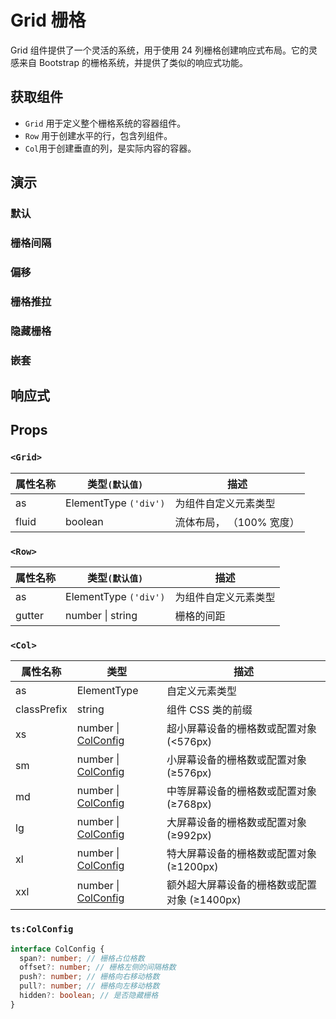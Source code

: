 # Grid 栅格

Grid 组件提供了一个灵活的系统，用于使用 24 列栅格创建响应式布局。它的灵感来自 Bootstrap 的栅格系统，并提供了类似的响应式功能。

## 获取组件

<!--{include:<import-guide>}-->

- `Grid` 用于定义整个栅格系统的容器组件。
- `Row` 用于创建水平的行，包含列组件。
- `Col`用于创建垂直的列，是实际内容的容器。

## 演示

### 默认

<!--{include:`basic.md`}-->

### 栅格间隔

<!--{include:`gutter.md`}-->

### 偏移

<!--{include:`offset.md`}-->

### 栅格推拉

<!--{include:`pull-push.md`}-->

### 隐藏栅格

<!--{include:`hidden.md`}-->

### 嵌套

<!--{include:`nested.md`}-->

## 响应式

<!--{include:<example-responsive>}-->

## Props

### `<Grid>`

| 属性名称 | 类型`(默认值)`        | 描述                     |
| -------- | --------------------- | ------------------------ |
| as       | ElementType `('div')` | 为组件自定义元素类型     |
| fluid    | boolean               | 流体布局， （100% 宽度） |

### `<Row>`

| 属性名称 | 类型`(默认值)`        | 描述                 |
| -------- | --------------------- | -------------------- |
| as       | ElementType `('div')` | 为组件自定义元素类型 |
| gutter   | number \| string      | 栅格的间距           |

### `<Col>`

| 属性名称    | 类型                          | 描述                                         |
| ----------- | ----------------------------- | -------------------------------------------- |
| as          | ElementType                   | 自定义元素类型                               |
| classPrefix | string                        | 组件 CSS 类的前缀                            |
| xs          | number \| [ColConfig][config] | 超小屏幕设备的栅格数或配置对象 (<576px)      |
| sm          | number \| [ColConfig][config] | 小屏幕设备的栅格数或配置对象 (≥576px)        |
| md          | number \| [ColConfig][config] | 中等屏幕设备的栅格数或配置对象 (≥768px)      |
| lg          | number \| [ColConfig][config] | 大屏幕设备的栅格数或配置对象 (≥992px)        |
| xl          | number \| [ColConfig][config] | 特大屏幕设备的栅格数或配置对象 (≥1200px)     |
| xxl         | number \| [ColConfig][config] | 额外超大屏幕设备的栅格数或配置对象 (≥1400px) |

[config]: #code-ts-col-config-code

### `ts:ColConfig`

```ts
interface ColConfig {
  span?: number; // 栅格占位格数
  offset?: number; // 栅格左侧的间隔格数
  push?: number; // 栅格向右移动格数
  pull?: number; // 栅格向左移动格数
  hidden?: boolean; // 是否隐藏栅格
}
```
